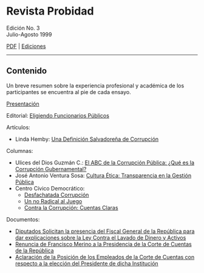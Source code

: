 # Revista Probidad

Edición No. 3  
Julio-Agosto 1999

[PDF](revista_probidad_03_199907.pdf) | [Ediciones](../index.md)

----

## Contenido

Un breve resumen sobre la experiencia profesional y académica de los
participantes se encuentra al pie de cada ensayo.


[Presentación](presentacion.md)

Editorial: [Eligiendo Funcionarios Públicos](editorial.md)

Artículos:

- Linda Hemby: [Una Definición Salvadoreña de Corrupción](definicion_corrupcion.md)

Columnas:

- Ulices del Dios Guzmán C.: [El ABC de la Corrupción Pública: ¿Qué es la Corrupción Gubernamental?](abc_corrupcion.md)
- José Antonio Ventura Sosa: [Cultura Ética: Transparencia en la Gestión Pública](cultura_etica_transparencia.md)
- Centro Cívico Democrático:
    - [Desfachatada Corrupción](desfachatada_corrupcion.md)
    - [Un no Radical al Juego](radical_no_juego.md)
    - [Contra la Corrupción: Cuentas Claras](control_corrupcion.md)

Documentos:

- [Diputados Solicitan la presencia del Fiscal General de la República para dar explicaciones sobre la Ley Contra el Lavado de Dinero y Activos](explicaciones_fiscalia.md)
- [Renuncia de Francisco Merino a la Presidencia de la Corte de Cuentas de la República](renuncia_francisco_merino.md)
- [Aclaración de la Posición de los Empleados de la Corte de Cuentas con respecto a la elección del Presidente de dicha Institución](aclaracion_eleccion_presidente_cdec.md)
